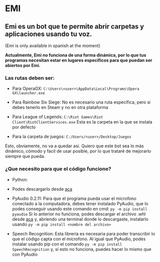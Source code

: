 # EMI
## Emi es un bot que te permite abrir carpetas y aplicaciones usando tu voz.

(Emi is only available in spanish at the moment)

**Actualmente, Emi no funciona de una forma dinámica, por lo que tus programas necesitan estar en lugares específicos para que puedan ser abiertos por Emi.**

### Las rutas deben ser:
* Para OperaGX:
`C:\Users\<user>\AppData\Local\Programs\Opera GX\launcher.exe`

* Para Rainbow Six Siege:
No es necesario una ruta específica, pero si debes tenerlo en Steam y no en otra plataforma

* Para League of Legends:
`C:\Riot Games\Riot Client\RiotClientServices.exe`
Esta es la carpeta en la que se instala por defecto

* Para la carpeta de juegos:
`C:/Users/<user>/Desktop/Juegos`


Esto, obviamente, no va a quedar asi. Quiero que este bot sea lo más dinámico, cómodo y facil de usar posible, por lo que trataré de mejorarlo siempre que pueda.

### ¿Que necesito para que el código funcione?
* Python:
* Podes descargarlo desde [aca](https://www.python.org/downloads/)

* PyAudio 0.2.11:
Para que el programa pueda usar el microfono conectado a la computadora, debes tener instalado PyAudio, que lo podes conseguir usando este comando en cmd: `py -m pip install pyaudio`
Si lo anterior no funciona, podes descargar el archivo .whl desde [aca](https://www.lfd.uci.edu/~gohlke/pythonlibs/) y, abriendo una terminal donde lo descargaste, instalarlo usando `py -m pip install <nombre del archivo>`

* Speech Recognition:
Esta librería es necesaria para poder transcribir lo que el código capta con el microfono. Al igual que PyAudio, podes instalar usando pip con el comando `py -m pip install SpeechRecognition` y, si esto no funciona, puedes hacer lo mismo que con PyAudio
